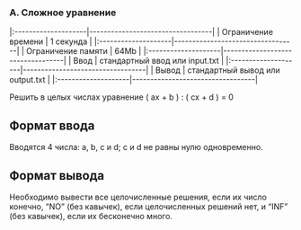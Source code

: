 ### A. Сложное уравнение
|:--------------------|----------------------------------|
| Ограничение времени | 1 секунда                        |
|:--------------------|----------------------------------|
| Ограничение памяти 	| 64Mb                             |
|:--------------------|----------------------------------|
| Ввод                | стандартный ввод или input.txt   |
|:--------------------|----------------------------------|
| Вывод 	            | стандартный вывод или output.txt |
|:--------------------|----------------------------------|

Решить в целых числах уравнение ( ax + b ) : ( cx + d ) = 0

## Формат ввода
Вводятся 4 числа: a, b, c и d; c и d не равны нулю одновременно.

## Формат вывода
Необходимо вывести все целочисленные решения, если их число конечно, “NO” (без кавычек), если целочисленных решений нет, и “INF” (без кавычек), если их бесконечно много. 

